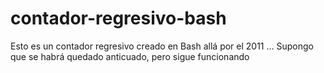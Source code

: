 # contador-regresivo-bash
Esto es un contador regresivo creado en Bash allá por el 2011 ... Supongo que se habrá quedado anticuado, pero sigue funcionando
